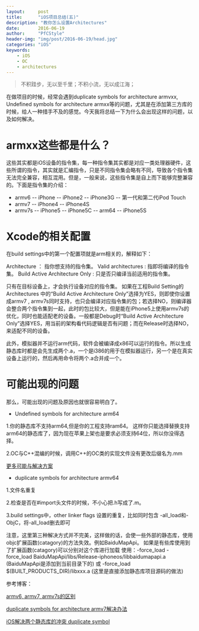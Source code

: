 ```yaml
---
layout:		post
title:		"iOS项目总结(五)"
description: "教你怎么设置Architectures"
date:		2016-06-19
author:		"PfCStyle"
header-img:	"img/post/2016-06-19/head.jpg"
categories: "iOS"
keywords:
    - iOS
    - OC
    - architectures
---
```


> 不积跬步，无以至千里；不积小流，无以成江海；

在做项目的时候，经常会遇到duplicate symbols for architecture armvxx, Undefined symbols for architecture armxx等的问题，尤其是在添加第三方库的时候，给人一种措手不及的感觉。今天我将总结一下为什么会出现这样的问题，以及如何解决。

# armxx这些都是什么？

这些其实都是iOS设备的指令集，每一种指令集其实都是对应一类处理器硬件，这些所谓的指令，其实就是汇编指令，只是不同指令集会略有不同，导致各个指令集无法完全兼容，相互混用。但是，一般来说，这些指令集是自上而下能够完整兼容的。下面是指令集的介绍：
- armv6
-- iPhone
-- iPhone2
-- iPhone3G
-- 第一代和第二代iPod Touch
- armv7
-- iPhone4
-- iPhone4S
- armv7s
-- iPhone5
-- iPhone5C
-- arm64
-- iPhone5S

# Xcode的相关配置

在build settings中的第一个配置项就是arm相关的，解释如下：

Architecture ： 指你想支持的指令集。
Valid architectures : 指即将编译的指令集。
Build Active Architecture Only : 只是否只编译当前适用的指令集。

只有在目标设备上，才会执行设备对应的指令集。
如果在工程Build Setting的Architectures 中的“Build Active Architecture Only”选择为YES，则即使你设置成armv7 , armv7s同时支持，也只会编译对应指令集的包；若选择NO，则编译器会整合两个指令集到一起，此时的包比较大，但是能在iPhone5上使用armv7s的优化，同时也能适配老的设备。一般都是Debug时“Build Active Architecture Only”选择YES，用当前的架构看代码逻辑是否有问题；而在Release时选择NO，来适配不同的设备。

此外，模拟器并不运行arm代码，软件会被编译成x86可以运行的指令。所以生成静态库时都是会先生成两个.a，一个是i386的用于在模拟器运行，另一个是在真实设备上运行的，然后再用命令将两个.a合并成一个。

# 可能出现的问题

那么，可能出现的问题及原因也就很容易明白了。

- Undefined symbols for architecture arm64

1.你的静态库不支持arm64,但是你的工程支持ram64。
	这样你只能选择替换支持arm64的静态库了，因为现在苹果上架也是要求必须支持64位，所以你没得选择。
	
2.OC与C++混编的时候，调用C++的OC类的实现文件没有更改后缀名为.mm

[更多可能与解决方案](http://stackoverflow.com/questions/19213782/undefined-symbols-for-architecture-arm64)

- duplicate symbols for architecture armv64

1.文件名重复

2.检查是否在#import头文件的时候，不小心把.h写成了.m。

3.build settings中，other linker flags 设置的重复，比如同时包含 -all_load和-ObjC，将-all_load删去即可

注意，这里第三种解决方式并不完美，这样做的话，会使一些外部的静态库，使用objc扩展函数(catagory)的方法失效。例如BaiduMapApi。
如果是有些库使用到了扩展函数(catagory)可以分别对这个库进行加载
使用：-force_load
-force_load BaiduMapApi/libs/Release-iphoneos/libbaidumapapi.a
(BaiduMapApi是添加到当前目录下的)
或
-force_load $(BUILT_PRODUCTS_DIR)/libxxx.a
(这里是直接添加静态库项目源码的做法)

参考博客：

[armv6, armv7, armv7s的区别](http://blog.csdn.net/liangliang103377/article/details/38586485)

[duplicate symbols for architecture armv7解决办法](http://blog.sina.com.cn/s/blog_6f72ff900102v6ai.html)

[iOS解决两个静态库的冲突 duplicate symbol](http://blog.csdn.net/slowfei/article/details/9137811)



